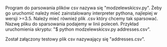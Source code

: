 Program do parsowania plików csv nazywa się "modzelewskicsv.py".
Żeby go uruchomić należy mieć zainstalowany interpreter pythona, najlepiej w wersji >=3.5.
Należy mieć również plik .csv który chcemy tak sparsować. Nazwę pliku do sparsowania podajemy
w linii poleceń.
Przykład uruchomienia skryptu: "$ python modzelewskicsv.py addresses.csv".

Został załączony testowy plik csv nazywający się "addresses.csv".
